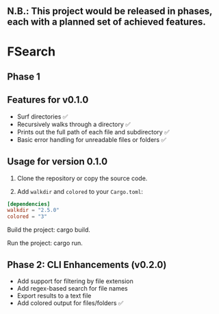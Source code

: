## N.B.: This project would be released in phases, each with a planned set of achieved features.

# FSearch
## Phase 1
## Features for v0.1.0

- Surf directories ✅
- Recursively walks through a directory ✅
- Prints out the full path of each file and subdirectory ✅
- Basic error handling for unreadable files or folders ✅

## Usage for version 0.1.0

1. Clone the repository or copy the source code.

2. Add `walkdir` and `colored` to your `Cargo.toml`:

```toml
[dependencies]
walkdir = "2.5.0"
colored = "3"
```
Build the project: cargo build. 

Run the project: cargo run.

## Phase 2: CLI Enhancements (v0.2.0)

- Add support for filtering by file extension
- Add regex-based search for file names
- Export results to a text file 
- Add colored output for files/folders ✅
